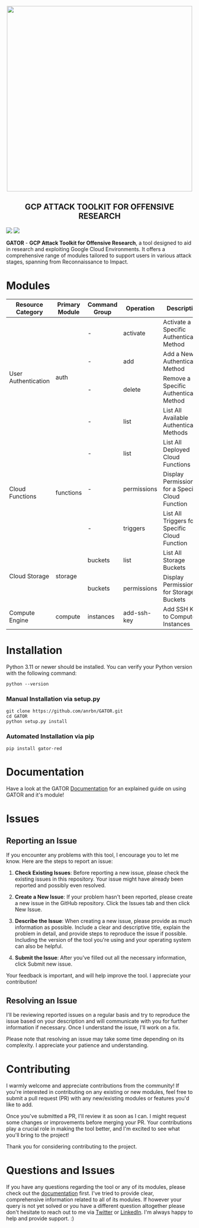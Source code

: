 <div align="center">

<p><img src="https://drive.google.com/uc?id=1BahpF3-BGMCqUAQCIBczLqW6jFcJAJ_Q" width="500"></p>

## GCP ATTACK TOOLKIT FOR OFFENSIVE RESEARCH

</div>

![](https://img.shields.io/badge/Python-3.11-%14354C.svg?style=flat-square&logo=python&logoColor=yellow&color=blue) ![](https://img.shields.io/github/release/anrbn/GATOR?style=flat-square&color=orange) 

**GATOR** - **GCP Attack Toolkit for Offensive Research**, a tool designed to aid in research and exploiting Google Cloud Environments. It offers a comprehensive range of modules tailored to support users in various attack stages, spanning from Reconnaissance to Impact.  

# Modules
<table>
  <thead>
    <tr>
      <th>Resource Category</th>
      <th>Primary Module</th>
      <th>Command Group</th>
      <th>Operation</th>
      <th>Description</th>
    </tr>
  </thead>
  <tbody>
    <tr>
      <td rowspan="4">User Authentication</td>
      <td rowspan="4">auth</td>
      <td>-</td>
      <td>activate</td>
      <td>Activate a Specific Authentication Method</td>
    </tr>
    <tr>
      <td>-</td>
      <td>add</td>
      <td>Add a New Authentication Method</td>
    </tr>
    <tr>
      <td>-</td>
      <td>delete</td>
      <td>Remove a Specific Authentication Method</td>
    </tr>
    <tr>
      <td>-</td>
      <td>list</td>
      <td>List All Available Authentication Methods</td>
    </tr>
    <tr>
      <td rowspan="3">Cloud Functions</td>
      <td rowspan="3">functions</td>
      <td>-</td>
      <td>list</td>
      <td>List All Deployed Cloud Functions</td>
    </tr>
    <tr>
      <td>-</td>
      <td>permissions</td>
      <td>Display Permissions for a Specific Cloud Function</td>
    </tr>
    <tr>
      <td>-</td>
      <td>triggers</td>
      <td>List All Triggers for a Specific Cloud Function</td>
    </tr>
    <tr>
      <td rowspan="2">Cloud Storage</td>
      <td rowspan="2">storage</td>
      <td>buckets</td>
      <td>list</td>
      <td>List All Storage Buckets</td>
    </tr>
    <tr>
      <td>buckets</td>
      <td>permissions</td>
      <td>Display Permissions for Storage Buckets</td>
    </tr>
    <tr>
      <td>Compute Engine</td>
      <td>compute</td>
      <td>instances</td>
      <td>add-ssh-key</td>
      <td>Add SSH Key to Compute Instances</td>
    </tr>
  </tbody>
</table>

# Installation

Python 3.11 or newer should be installed. You can verify your Python version with the following command:

```shell
python --version
```

### Manual Installation via setup.py

```shell
git clone https://github.com/anrbn/GATOR.git
cd GATOR
python setup.py install
```

### Automated Installation via pip

```shell
pip install gator-red
```

# Documentation

Have a look at the GATOR [Documentation](https://github.com/anrbn/GATOR/tree/main/docs#readme) for an explained guide on using GATOR and it's module!

# Issues

## Reporting an Issue

If you encounter any problems with this tool, I encourage you to let me know. Here are the steps to report an issue:

1. **Check Existing Issues**: Before reporting a new issue, please check the existing issues in this repository. Your issue might have already been reported and possibly even resolved.

2. **Create a New Issue**: If your problem hasn't been reported, please create a new issue in the GitHub repository. Click the Issues tab and then click New Issue.

3. **Describe the Issue**: When creating a new issue, please provide as much information as possible. Include a clear and descriptive title, explain the problem in detail, and provide steps to reproduce the issue if possible. Including the version of the tool you're using and your operating system can also be helpful.

4. **Submit the Issue**: After you've filled out all the necessary information, click Submit new issue.

Your feedback is important, and will help improve the tool. I appreciate your contribution!

## Resolving an Issue
I'll be reviewing reported issues on a regular basis and try to reproduce the issue based on your description and will communicate with you for further information if necessary. Once I understand the issue, I'll work on a fix.

Please note that resolving an issue may take some time depending on its complexity. I appreciate your patience and understanding.

# Contributing

I warmly welcome and appreciate contributions from the community! If you're interested in contributing on any existing or new modules, feel free to submit a pull request (PR) with any new/existing modules or features you'd like to add.

Once you've submitted a PR, I'll review it as soon as I can. I might request some changes or improvements before merging your PR. Your contributions play a crucial role in making the tool better, and I'm excited to see what you'll bring to the project!

Thank you for considering contributing to the project.

# Questions and Issues
If you have any questions regarding the tool or any of its modules, please check out the [documentation](https://github.com/anrbn/GATOR/tree/main/docs#readme) first. I've tried to provide clear, comprehensive information related to all of its modules. If however your query is not yet solved or you have a different question altogether please don't hesitate to reach out to me via [Twitter](https://twitter.com/corvuscr0w) or [LinkedIn](https://www.linkedin.com/in/anrbn/). I'm always happy to help and provide support. :)
